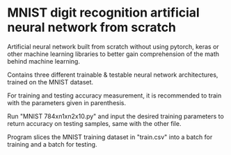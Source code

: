 # MNIST digit recognition artificial neural network from scratch

Artificial neural network built from scratch without using pytorch, keras or other machine learning libraries to better gain comprehension of the math behind machine learning.

Contains three different trainable & testable neural network architectures, trained on the MNIST dataset.

For training and testing accuracy measurement, it is recommended to train with the parameters given in parenthesis.

Run "MNIST 784xn1xn2x10.py" and input the desired training parameters to return accuracy on testing samples, same with the other file.

Program slices the MNIST training dataset in "train.csv" into a batch for training and a batch for testing.
